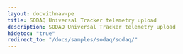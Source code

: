 ```yaml
---
layout: docwithnav-pe
title: SODAQ Universal Tracker telemetry upload
description: SODAQ Universal Tracker telemetry upload
hidetoc: "true"
redirect_to: "/docs/samples/sodaq/sodaq/"
---
```

